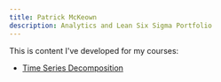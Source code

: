 ```yaml
---
title: Patrick McKeown
description: Analytics and Lean Six Sigma Portfolio
---
```


This is content I've developed for my courses:

- [Time Series Decomposition](/Timeseries/index.md)
